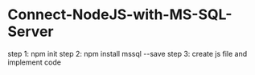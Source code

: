 # Connect-NodeJS-with-MS-SQL-Server

step 1: npm init
step 2: npm install mssql --save
step 3: create js file and implement code
